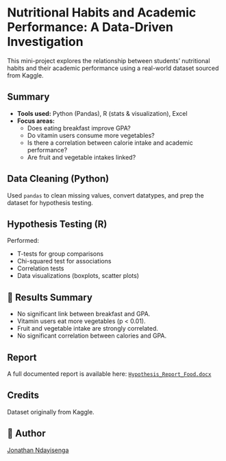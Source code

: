 # Nutritional Habits and Academic Performance: A Data-Driven Investigation

This mini-project explores the relationship between students’ nutritional habits and their academic performance using a real-world dataset sourced from Kaggle.

## Summary

- **Tools used:** Python (Pandas), R (stats & visualization), Excel
- **Focus areas:**
  - Does eating breakfast improve GPA?
  - Do vitamin users consume more vegetables?
  - Is there a correlation between calorie intake and academic performance?
  - Are fruit and vegetable intakes linked?

## Data Cleaning (Python)
Used `pandas` to clean missing values, convert datatypes, and prep the dataset for hypothesis testing.

## Hypothesis Testing (R)
Performed:
- T-tests for group comparisons
- Chi-squared test for associations
- Correlation tests
- Data visualizations (boxplots, scatter plots)

## 📎 Results Summary
- No significant link between breakfast and GPA.
- Vitamin users eat more vegetables (p < 0.01).
- Fruit and vegetable intake are strongly correlated.
- No significant correlation between calories and GPA.

## Report
A full documented report is available here: [`Hypothesis_Report_Food.docx`](Hypothesis_Report_Food.docx)

## Credits
Dataset originally from Kaggle.

## 🔗 Author
[Jonathan Ndayisenga](https://github.com/jonathan-ndayisenga)
